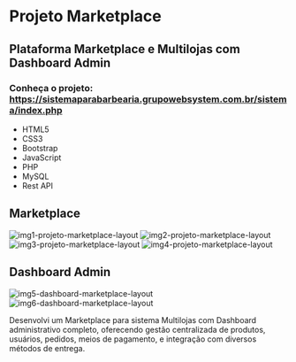 # Projeto Marketplace
## Plataforma Marketplace e Multilojas com Dashboard Admin
### Conheça o projeto: https://sistemaparabarbearia.grupowebsystem.com.br/sistema/index.php
- HTML5
- CSS3
- Bootstrap
- JavaScript
- PHP
- MySQL
- Rest API

## Marketplace

![img1-projeto-marketplace-layout](https://github.com/user-attachments/assets/2bc4e6c3-602b-4477-8e4c-09274717a1db)
![img2-projeto-marketplace-layout](https://github.com/user-attachments/assets/87778291-ce0d-41c7-9ccc-850510c231f4)
![img3-projeto-marketplace-layout](https://github.com/user-attachments/assets/af0965a8-50b7-4d05-9fbe-deaf27b21cf5)
![img4-projeto-marketplace-layout](https://github.com/user-attachments/assets/12e00dde-7775-44a9-a327-7d7ebf210e6e)

## Dashboard Admin

![img5-dashboard-marketplace-layout](https://github.com/user-attachments/assets/1f360bf1-b5a4-4d50-b82d-a90fa78ade46)
![img6-dashboard-marketplace-layout](https://github.com/user-attachments/assets/f8f74196-07df-4c53-bcea-ad85dab5756a)

Desenvolvi um Marketplace para sistema Multilojas com Dashboard administrativo completo, oferecendo gestão centralizada de produtos, usuários, pedidos, meios de pagamento, e integração com diversos métodos de entrega.
